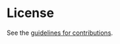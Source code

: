 # License

See the
[guidelines for contributions](https://github.com/henkbirkholz/draft-moskowitz-ecdsa-pki/blob/master/CONTRIBUTING.md).
